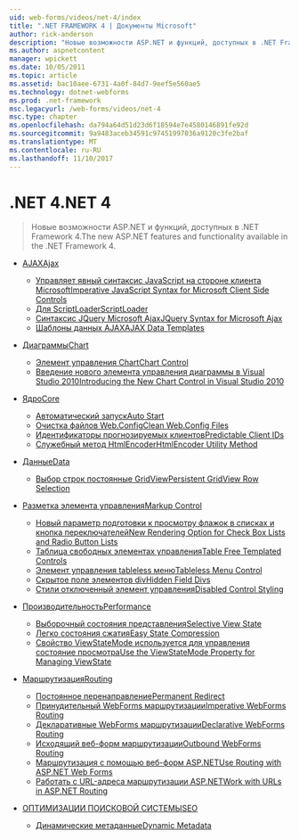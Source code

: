 ```yaml
---
uid: web-forms/videos/net-4/index
title: ".NET FRAMEWORK 4 | Документы Microsoft"
author: rick-anderson
description: "Новые возможности ASP.NET и функций, доступных в .NET Framework 4."
ms.author: aspnetcontent
manager: wpickett
ms.date: 10/05/2011
ms.topic: article
ms.assetid: bac10aee-6731-4a0f-84d7-9eef5e560ae5
ms.technology: dotnet-webforms
ms.prod: .net-framework
msc.legacyurl: /web-forms/videos/net-4
msc.type: chapter
ms.openlocfilehash: da794a64d51d23d6f18594e7e4580146891fe92d
ms.sourcegitcommit: 9a9483aceb34591c97451997036a9120c3fe2baf
ms.translationtype: MT
ms.contentlocale: ru-RU
ms.lasthandoff: 11/10/2017
---
```

<a name="net-4"></a><span data-ttu-id="0bd8a-103">.NET 4</span><span class="sxs-lookup"><span data-stu-id="0bd8a-103">.NET 4</span></span>
====================
> <span data-ttu-id="0bd8a-104">Новые возможности ASP.NET и функций, доступных в .NET Framework 4.</span><span class="sxs-lookup"><span data-stu-id="0bd8a-104">The new ASP.NET features and functionality available in the .NET Framework 4.</span></span>


- [<span data-ttu-id="0bd8a-105">AJAX</span><span class="sxs-lookup"><span data-stu-id="0bd8a-105">Ajax</span></span>](ajax/index.md)

    - [<span data-ttu-id="0bd8a-106">Управляет явный синтаксис JavaScript на стороне клиента Microsoft</span><span class="sxs-lookup"><span data-stu-id="0bd8a-106">Imperative JavaScript Syntax for Microsoft Client Side Controls</span></span>](ajax/aspnet-4-quick-hit-imperative-javascript-syntax-for-microsoft-client-side-controls.md)
    - [<span data-ttu-id="0bd8a-107">Для ScriptLoader</span><span class="sxs-lookup"><span data-stu-id="0bd8a-107">ScriptLoader</span></span>](ajax/aspnet-4-quick-hit-the-scriptloader.md)
    - [<span data-ttu-id="0bd8a-108">Синтаксис JQuery Microsoft Ajax</span><span class="sxs-lookup"><span data-stu-id="0bd8a-108">JQuery Syntax for Microsoft Ajax</span></span>](ajax/aspnet-4-quick-hit-jquery-syntax-for-microsoft-ajax.md)
    - [<span data-ttu-id="0bd8a-109">Шаблоны данных AJAX</span><span class="sxs-lookup"><span data-stu-id="0bd8a-109">AJAX Data Templates</span></span>](ajax/aspnet-4-quick-hit-ajax-data-templates.md)
- [<span data-ttu-id="0bd8a-110">Диаграммы</span><span class="sxs-lookup"><span data-stu-id="0bd8a-110">Chart</span></span>](chart/index.md)

    - [<span data-ttu-id="0bd8a-111">Элемент управления Chart</span><span class="sxs-lookup"><span data-stu-id="0bd8a-111">Chart Control</span></span>](chart/aspnet-4-quick-hit-chart-control.md)
    - [<span data-ttu-id="0bd8a-112">Введение нового элемента управления диаграммы в Visual Studio 2010</span><span class="sxs-lookup"><span data-stu-id="0bd8a-112">Introducing the New Chart Control in Visual Studio 2010</span></span>](chart/aspnet-4-how-do-i-introducing-the-new-chart-control-in-visual-studio-2010.md)
- [<span data-ttu-id="0bd8a-113">Ядро</span><span class="sxs-lookup"><span data-stu-id="0bd8a-113">Core</span></span>](core/index.md)

    - [<span data-ttu-id="0bd8a-114">Автоматический запуск</span><span class="sxs-lookup"><span data-stu-id="0bd8a-114">Auto Start</span></span>](core/aspnet-4-quick-hit-auto-start.md)
    - [<span data-ttu-id="0bd8a-115">Очистка файлов Web.Config</span><span class="sxs-lookup"><span data-stu-id="0bd8a-115">Clean Web.Config Files</span></span>](core/aspnet-4-quick-hit-clean-webconfig-files.md)
    - [<span data-ttu-id="0bd8a-116">Идентификаторы прогнозируемых клиентов</span><span class="sxs-lookup"><span data-stu-id="0bd8a-116">Predictable Client IDs</span></span>](core/aspnet-4-quick-hit-predictable-client-ids.md)
    - [<span data-ttu-id="0bd8a-117">Служебный метод HtmlEncoder</span><span class="sxs-lookup"><span data-stu-id="0bd8a-117">HtmlEncoder Utility Method</span></span>](core/aspnet-4-quick-hit-the-htmlencoder-utility-method.md)
- [<span data-ttu-id="0bd8a-118">Данные</span><span class="sxs-lookup"><span data-stu-id="0bd8a-118">Data</span></span>](data/index.md)

    - [<span data-ttu-id="0bd8a-119">Выбор строк постоянные GridView</span><span class="sxs-lookup"><span data-stu-id="0bd8a-119">Persistent GridView Row Selection</span></span>](data/aspnet-4-quick-hit-persistent-gridview-row-selection.md)
- [<span data-ttu-id="0bd8a-120">Разметка элемента управления</span><span class="sxs-lookup"><span data-stu-id="0bd8a-120">Markup Control</span></span>](markup-control/index.md)

    - [<span data-ttu-id="0bd8a-121">Новый параметр подготовки к просмотру флажок в списках и кнопка переключателей</span><span class="sxs-lookup"><span data-stu-id="0bd8a-121">New Rendering Option for Check Box Lists and Radio Button Lists</span></span>](markup-control/aspnet-4-quick-hit-new-rendering-option-for-check-box-lists-and-radio-button-lists.md)
    - [<span data-ttu-id="0bd8a-122">Таблица свободных элементах управления</span><span class="sxs-lookup"><span data-stu-id="0bd8a-122">Table Free Templated Controls</span></span>](markup-control/aspnet-4-quick-hit-table-free-templated-controls.md)
    - [<span data-ttu-id="0bd8a-123">Элемент управления tableless меню</span><span class="sxs-lookup"><span data-stu-id="0bd8a-123">Tableless Menu Control</span></span>](markup-control/aspnet-4-quick-hit-tableless-menu-control.md)
    - [<span data-ttu-id="0bd8a-124">Скрытое поле элементов div</span><span class="sxs-lookup"><span data-stu-id="0bd8a-124">Hidden Field Divs</span></span>](markup-control/aspnet-4-quick-hit-hidden-field-divs.md)
    - [<span data-ttu-id="0bd8a-125">Стили отключенный элемент управления</span><span class="sxs-lookup"><span data-stu-id="0bd8a-125">Disabled Control Styling</span></span>](markup-control/aspnet-4-quick-hit-disabled-control-styling.md)
- [<span data-ttu-id="0bd8a-126">Производительность</span><span class="sxs-lookup"><span data-stu-id="0bd8a-126">Performance</span></span>](performance/index.md)

    - [<span data-ttu-id="0bd8a-127">Выборочный состояния представления</span><span class="sxs-lookup"><span data-stu-id="0bd8a-127">Selective View State</span></span>](performance/aspnet-4-quick-hit-selective-view-state.md)
    - [<span data-ttu-id="0bd8a-128">Легко состояния сжатия</span><span class="sxs-lookup"><span data-stu-id="0bd8a-128">Easy State Compression</span></span>](performance/aspnet-4-quick-hit-easy-state-compression.md)
    - [<span data-ttu-id="0bd8a-129">Свойство ViewStateMode используется для управления состояние просмотра</span><span class="sxs-lookup"><span data-stu-id="0bd8a-129">Use the ViewStateMode Property for Managing ViewState</span></span>](performance/how-do-i-use-the-viewstatemode-property-for-managing-viewstate.md)
- [<span data-ttu-id="0bd8a-130">Маршрутизация</span><span class="sxs-lookup"><span data-stu-id="0bd8a-130">Routing</span></span>](routing/index.md)

    - [<span data-ttu-id="0bd8a-131">Постоянное перенаправление</span><span class="sxs-lookup"><span data-stu-id="0bd8a-131">Permanent Redirect</span></span>](routing/aspnet-4-quick-hit-permanent-redirect.md)
    - [<span data-ttu-id="0bd8a-132">Принудительный WebForms маршрутизации</span><span class="sxs-lookup"><span data-stu-id="0bd8a-132">Imperative WebForms Routing</span></span>](routing/aspnet-4-quick-hit-imperative-webforms-routing.md)
    - [<span data-ttu-id="0bd8a-133">Декларативные WebForms маршрутизации</span><span class="sxs-lookup"><span data-stu-id="0bd8a-133">Declarative WebForms Routing</span></span>](routing/aspnet-4-quick-hit-declarative-webforms-routing.md)
    - [<span data-ttu-id="0bd8a-134">Исходящий веб-форм маршрутизации</span><span class="sxs-lookup"><span data-stu-id="0bd8a-134">Outbound WebForms Routing</span></span>](routing/aspnet-4-quick-hit-outbound-webforms-routing.md)
    - [<span data-ttu-id="0bd8a-135">Маршрутизация с помощью веб-форм ASP.NET</span><span class="sxs-lookup"><span data-stu-id="0bd8a-135">Use Routing with ASP.NET Web Forms</span></span>](routing/how-do-i-use-routing-with-aspnet-web-forms.md)
    - [<span data-ttu-id="0bd8a-136">Работать с URL-адреса маршрутизации ASP.NET</span><span class="sxs-lookup"><span data-stu-id="0bd8a-136">Work with URLs in ASP.NET Routing</span></span>](routing/how-do-i-work-with-urls-in-aspnet-routing.md)
- [<span data-ttu-id="0bd8a-137">ОПТИМИЗАЦИИ ПОИСКОВОЙ СИСТЕМЫ</span><span class="sxs-lookup"><span data-stu-id="0bd8a-137">SEO</span></span>](seo/index.md)

    - [<span data-ttu-id="0bd8a-138">Динамические метаданные</span><span class="sxs-lookup"><span data-stu-id="0bd8a-138">Dynamic Metadata</span></span>](seo/aspnet-4-quick-hit-dynamic-metadata.md)
